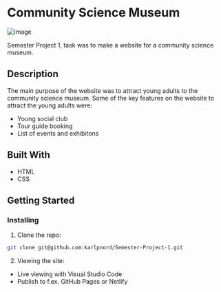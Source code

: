# Community Science Museum

![image](https://i.postimg.cc/MKXhmRjx/sciencemuseum.jpg)

Semester Project 1, task was to make a website for a community science museum.

## Description

The main purpose of the website was to attract young adults to the community science museum.
Some of the key features on the website to attract the young adults were:

- Young social club
- Tour guide booking
- List of events and exhibitons

## Built With

- HTML
- CSS

## Getting Started

### Installing

1. Clone the repo:

```bash
git clone git@github.com:karlpnord/Semester-Project-1.git
```
2. Viewing the site:
  - Live viewing with Visual Studio Code
  - Publish to f.ex. GitHub Pages or Netlify
